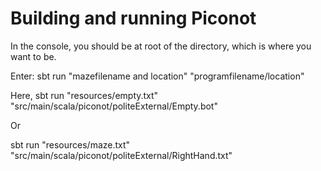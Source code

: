 # Building and running Piconot

In the console, you should be at root of the directory, which is where you want to be.

Enter: sbt run "mazefilename and location" "programfilename/location"

Here,
sbt run "resources/empty.txt" "src/main/scala/piconot/politeExternal/Empty.bot"

Or 

sbt run "resources/maze.txt" "src/main/scala/piconot/politeExternal/RightHand.txt"